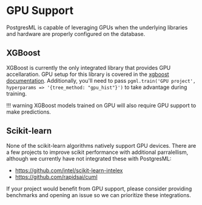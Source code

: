 # GPU Support

PostgresML is capable of leveraging GPUs when the underlying libraries and hardware are properly configured on the database. 

## XGBoost 
XGBoost is currently the only integrated library that provides GPU accellaration. GPU setup for this library is covered in the [xgboost documentation](https://xgboost.readthedocs.io/en/stable/gpu/index.html). Additionally, you'll need to pass `pgml.train('GPU project', hyperparams => '{tree_method: "gpu_hist"}')` to take advantage during training.

!!! warning
    XGBoost models trained on GPU will also require GPU support to make predictions.

## Scikit-learn
None of the scikit-learn algorithms natively support GPU devices. There are a few projects to improve scikit performance with additional parralellism, although we currently have not integrated these with PostgresML:

- https://github.com/intel/scikit-learn-intelex
- https://github.com/rapidsai/cuml

If your project would benefit from GPU support, please consider providing benchmarks and opening an issue so we can prioritize these integrations.
